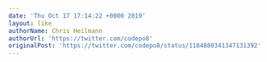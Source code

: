 ```yaml
---
date: 'Thu Oct 17 17:14:22 +0000 2019'
layout: like
authorName: Chris Heilmann
authorUrl: 'https://twitter.com/codepo8'
originalPost: 'https://twitter.com/codepo8/status/1184880341347131392'
---
```


